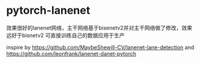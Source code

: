 # pytorch-lanenet
效果很好的lanenet网络，主干网络基于bisenetv2并对主干网络做了修改，效果远好于bisnetv2
可直接训练自己的数据应用于生产

inspire by https://github.com/MaybeShewill-CV/lanenet-lane-detection and https://github.com/leonfrank/lanenet-danet-pytorch

